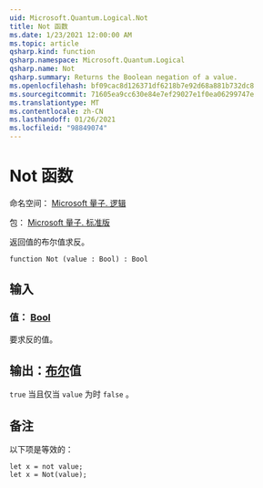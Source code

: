 ```yaml
---
uid: Microsoft.Quantum.Logical.Not
title: Not 函数
ms.date: 1/23/2021 12:00:00 AM
ms.topic: article
qsharp.kind: function
qsharp.namespace: Microsoft.Quantum.Logical
qsharp.name: Not
qsharp.summary: Returns the Boolean negation of a value.
ms.openlocfilehash: bf09cac8d126371df6218b7e92d68a881b732dc8
ms.sourcegitcommit: 71605ea9cc630e84e7ef29027e1f0ea06299747e
ms.translationtype: MT
ms.contentlocale: zh-CN
ms.lasthandoff: 01/26/2021
ms.locfileid: "98849074"
---
```

# <a name="not-function"></a>Not 函数

命名空间： [Microsoft 量子. 逻辑](xref:Microsoft.Quantum.Logical)

包： [Microsoft 量子. 标准版](https://nuget.org/packages/Microsoft.Quantum.Standard)


返回值的布尔值求反。

```qsharp
function Not (value : Bool) : Bool
```


## <a name="input"></a>输入

### <a name="value--bool"></a>值： [Bool](xref:microsoft.quantum.lang-ref.bool)

要求反的值。



## <a name="output--bool"></a>输出：[布尔](xref:microsoft.quantum.lang-ref.bool)值

`true` 当且仅当 `value` 为时 `false` 。

## <a name="remarks"></a>备注

以下项是等效的：

```qsharp
let x = not value;
let x = Not(value);
```